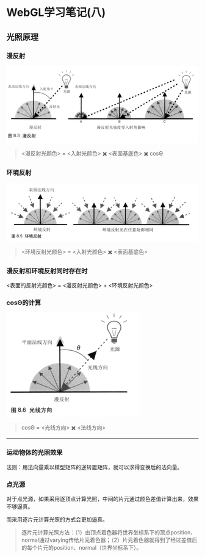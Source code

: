 # WebGL学习笔记\(八\)

## 光照原理

### 漫反射

![](/assets/impor221t.png)

> &lt;漫反射光颜色&gt; = &lt;入射光颜色&gt; ✖️ &lt;表面基底色&gt; ✖️ cosΘ

### 环境反射

![](/assets/impo3rt.png)

> &lt;环境反射光颜色&gt; = &lt;入射光颜色&gt; ✖️ &lt;表面基底色&gt;

### 漫反射和环境反射同时存在时

&lt;表面的反射光颜色&gt; = &lt;漫反射光颜色&gt; + &lt;环境反射光颜色&gt;

### cosΘ的计算

![](/assets/impo32rt.png)

> cosΘ = &lt;光线方向&gt; ✖️ &lt;法线方向&gt;

---

### 运动物体的光照效果

法则：用法向量乘以模型矩阵的逆转置矩阵，就可以求得变换后的法向量。

### 点光源

对于点光源，如果采用逐顶点计算光照，中间的片元通过颜色差值计算出来，效果不够逼真。

而采用逐片元计算光照的方式会更加逼真。

> 逐片元计算光照方法：（1）由顶点着色器将世界坐标系下的顶点position、normal通过varying传给片元着色器；（2）片元着色器就得到了经过差值后的每个片元的position、normal（世界坐标系下）。



